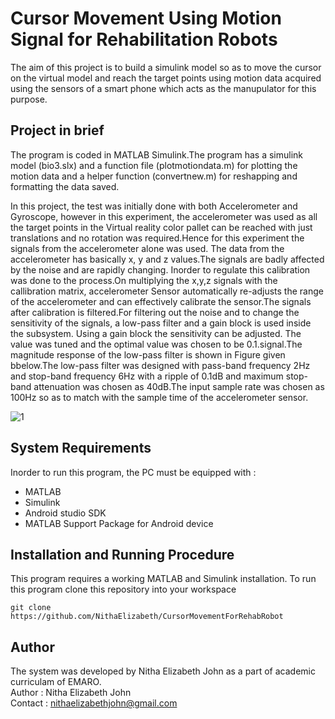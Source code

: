 # Cursor Movement Using Motion Signal for Rehabilitation  Robots
The aim of this project is to build a simulink model so as to move the cursor on the virtual model and reach the target points using motion data acquired using the sensors of a smart phone which acts as the manupulator for this purpose.

## Project in brief
The program is coded in MATLAB Simulink.The program has a simulink model (bio3.slx) and a function file (plotmotiondata.m) for plotting the motion data and a helper function
(convertnew.m) for reshapping and formatting the data saved.

In this project, the test was initially done with both Accelerometer and Gyroscope, however in this experiment, the accelerometer was used as all the target points in the Virtual reality color pallet can be reached with just translations and no rotation was required.Hence for this experiment the signals from the accelerometer alone was used. The data from the accelerometer has basically x, y and z values.The signals are badly affected by the noise and are rapidly changing. Inorder to regulate this calibration was done to the process.On multiplying the x,y,z signals with the callibration matrix, accelerometer Sensor automatically re-adjusts the range of the accelerometer and can effectively calibrate the sensor.The signals after calibration is filtered.For filtering out the noise and to change the sensitivity of the signals, a low-pass filter and a gain block is used inside the subsystem. Using a gain block the sensitivity can be adjusted. The value was tuned and the optimal value was chosen to be 0.1.signal.The magnitude response of the low-pass filter is shown in Figure given bbelow.The low-pass filter was designed with pass-band frequency 2Hz and stop-band frequency 6Hz with a ripple of 0.1dB and maximum stop-band attenuation was chosen as 40dB.The input sample rate was chosen as 100Hz so as to match with the sample time of the accelerometer sensor.

![1](https://user-images.githubusercontent.com/47361086/112382226-08632400-8d05-11eb-845d-8aa5074c159e.PNG)
## System Requirements
Inorder to run this program, the PC must be equipped with : 
* MATLAB
* Simulink
* Android studio SDK 
* MATLAB Support Package for Android device
## Installation and Running Procedure
This program requires a working MATLAB and Simulink installation.
To run this program clone this repository into your workspace
```
git clone https://github.com/NithaElizabeth/CursorMovementForRehabRobot
```
## Author
The system was developed by Nitha Elizabeth John as a part of academic curriculam of EMARO.\
Author  : Nitha Elizabeth John\
Contact : nithaelizabethjohn@gmail.com
